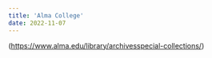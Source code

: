 ```yaml
---
title: 'Alma College'
date: 2022-11-07
---
```

(https://www.alma.edu/library/archivesspecial-collections/)
